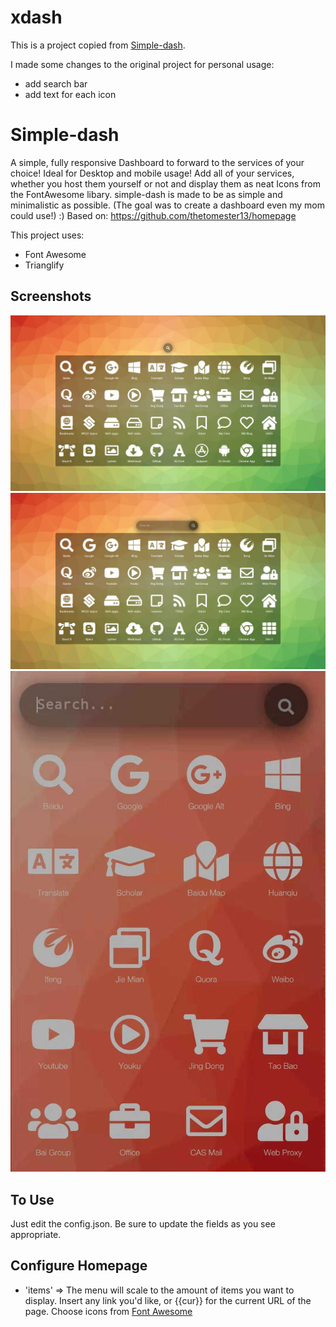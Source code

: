 
# xdash

This is a project copied from [Simple-dash](https://github.com/kutyla-philipp/simple-dash).

I made some changes to the original project for personal usage:

- add search bar
- add text for each icon

# Simple-dash

A simple, fully responsive Dashboard to forward to the services of your choice! Ideal for Desktop and mobile usage!
Add all of your services, whether you host them yourself or not and display them as neat Icons from the FontAwesome libary.
simple-dash is made to be as simple and minimalistic as possible. (The goal was to create a dashboard even my mom could use!) :)
Based on: https://github.com/thetomester13/homepage

This project uses:
- Font Awesome
- Trianglify

## Screenshots

![Homepage Desktop](example_img/xdash-desktop.jpg?raw=true)
![Homepage Desktop 2](example_img/xdash-desktop2.jpg?raw=true)
![Homepage Mobile](example_img/xdash-mobile.jpg?raw=true)

## To Use

Just edit the config.json. Be sure to update the fields as you see appropriate.

## Configure Homepage

- 'items' => The menu will scale to the amount of items you want to display. Insert any link you'd like, or {{cur}} for the current URL of the page. Choose icons from [Font Awesome](http://fontawesome.io/icons/)
